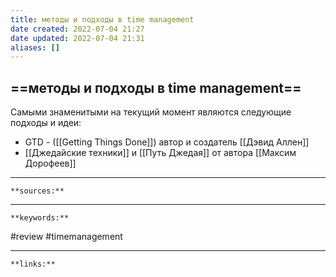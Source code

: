 ```yaml
---
title: методы и подходы в time management
date created: 2022-07-04 21:27
date updated: 2022-07-04 21:31
aliases: []
---
```


## ==методы и подходы в time management==

Самыми знаменитыми на текущий момент являются следующие подходы и идеи:

- GTD - ([[Getting Things Done]]) автор и создатель [[Дэвид Аллен]]
- [[Джедайские техники]] и [[Путь Джедая]] от автора [[Максим Дорофеев]]

---

`**sources:**`

---

`**keywords:**`

#review
#timemanagement

---

`**links:**`
